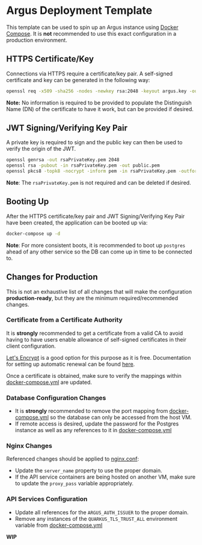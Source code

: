 # Argus Deployment Template

This template can be used to spin up an Argus instance using
[Docker Compose](https://docs.docker.com/compose/).
It is **not** recommended to use this exact configuration in a production
environment.

## HTTPS Certificate/Key

Connections via HTTPS require a certificate/key pair. A self-signed certificate
and key can be generated in the following way:

```bash
openssl req -x509 -sha256 -nodes -newkey rsa:2048 -keyout argus.key -out argus.crt
```

**Note:** No information is required to be provided to populate the
Distinguish Name (DN) of the certificate to have it work, but can be provided
if desired.

## JWT Signing/Verifying Key Pair

A private key is required to sign and the public key can then be used to verify
the origin of the JWT.

```bash
openssl genrsa -out rsaPrivateKey.pem 2048
openssl rsa -pubout -in rsaPrivateKey.pem -out public.pem
openssl pkcs8 -topk8 -nocrypt -inform pem -in rsaPrivateKey.pem -outform pem -out private.pem
```

**Note**: The `rsaPrivateKey.pem` is not required and can be deleted if desired.

## Booting Up

After the HTTPS certificate/key pair and JWT Signing/Verifying Key Pair have
been created, the application can be booted up via:

```bash
docker-compose up -d
```

**Note**: For more consistent boots, it is recommended to boot up `postgres`
ahead of any other service so the DB can come up in time to be connected to.

## Changes for Production

This is not an exhaustive list of all changes that will make the configuration
**production-ready**, but they are the minimum required/recommended changes.

### Certificate from a Certificate Authority
It is **strongly** recommended to get a certificate from a valid CA to avoid
having to have users enable allowance of self-signed certificates in their
client configuration.

[Let's Encrypt](https://letsencrypt.org/)
is a good option for this purpose as it is free. Documentation
for setting up automatic renewal can be found
[here](https://certbot.eff.org/).

Once a certificate is obtained, make sure to verify the mappings within
[docker-compose.yml](docker-compose.yml) are updated.

### Database Configuration Changes

- It is **strongly** recommended to remove the port mapping from
  [docker-compose.yml](docker-compose.yml) so the database can only
  be accessed from the host VM.
- If remote access is desired, update the password for the Postgres
  instance as well as any references to it in
  [docker-compose.yml](docker-compose.yml)

### Nginx Changes

Referenced changes should be applied to [nginx.conf](nginx.conf):
- Update the `server_name` property to use the proper domain.
- If the API service containers are being hosted on another VM, make sure to
  update the `proxy_pass` variable appropriately.

### API Services Configuration

- Update all references for the `ARGUS_AUTH_ISSUER` to the proper domain.
- Remove any instances of the `QUARKUS_TLS_TRUST_ALL` environment variable from
  [docker-compose.yml](docker-compose.yml)

**WIP**
